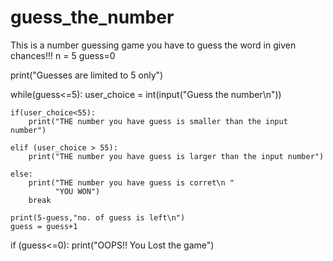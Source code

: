 # guess_the_number
This is a number guessing game you have to guess the word in given chances!!!
n = 5
guess=0

print("Guesses are limited to 5 only")

while(guess<=5):
    user_choice = int(input("Guess the number\n"))

    if(user_choice<55):
        print("THE number you have guess is smaller than the input number")

    elif (user_choice > 55):
        print("THE number you have guess is larger than the input number")

    else:
        print("THE number you have guess is corret\n "
              "YOU WON")
        break

    print(5-guess,"no. of guess is left\n")
    guess = guess+1

if (guess<=0):
 print("OOPS!! You Lost the game")
